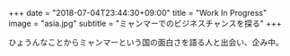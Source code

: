+++
date = "2018-07-04T23:44:30+09:00"
title = "Work In Progress"
image = "asia.jpg"
subtitle = "ミャンマーでのビジネスチャンスを探る"
+++

ひょうんなことからミャンマーという国の面白さを語る人と出会い、企み中。

